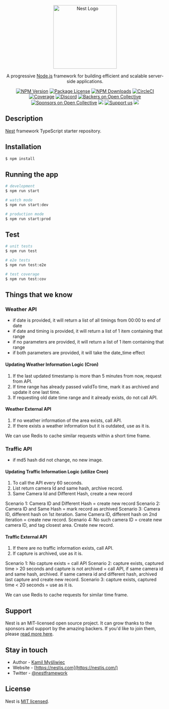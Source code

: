 <p align="center">
  <a href="http://nestjs.com/" target="blank"><img src="https://nestjs.com/img/logo-small.svg" width="200" alt="Nest Logo" /></a>
</p>

[circleci-image]: https://img.shields.io/circleci/build/github/nestjs/nest/master?token=abc123def456
[circleci-url]: https://circleci.com/gh/nestjs/nest

  <p align="center">A progressive <a href="http://nodejs.org" target="_blank">Node.js</a> framework for building efficient and scalable server-side applications.</p>
    <p align="center">
<a href="https://www.npmjs.com/~nestjscore" target="_blank"><img src="https://img.shields.io/npm/v/@nestjs/core.svg" alt="NPM Version" /></a>
<a href="https://www.npmjs.com/~nestjscore" target="_blank"><img src="https://img.shields.io/npm/l/@nestjs/core.svg" alt="Package License" /></a>
<a href="https://www.npmjs.com/~nestjscore" target="_blank"><img src="https://img.shields.io/npm/dm/@nestjs/common.svg" alt="NPM Downloads" /></a>
<a href="https://circleci.com/gh/nestjs/nest" target="_blank"><img src="https://img.shields.io/circleci/build/github/nestjs/nest/master" alt="CircleCI" /></a>
<a href="https://coveralls.io/github/nestjs/nest?branch=master" target="_blank"><img src="https://coveralls.io/repos/github/nestjs/nest/badge.svg?branch=master#9" alt="Coverage" /></a>
<a href="https://discord.gg/G7Qnnhy" target="_blank"><img src="https://img.shields.io/badge/discord-online-brightgreen.svg" alt="Discord"/></a>
<a href="https://opencollective.com/nest#backer" target="_blank"><img src="https://opencollective.com/nest/backers/badge.svg" alt="Backers on Open Collective" /></a>
<a href="https://opencollective.com/nest#sponsor" target="_blank"><img src="https://opencollective.com/nest/sponsors/badge.svg" alt="Sponsors on Open Collective" /></a>
  <a href="https://paypal.me/kamilmysliwiec" target="_blank"><img src="https://img.shields.io/badge/Donate-PayPal-ff3f59.svg"/></a>
    <a href="https://opencollective.com/nest#sponsor"  target="_blank"><img src="https://img.shields.io/badge/Support%20us-Open%20Collective-41B883.svg" alt="Support us"></a>
  <a href="https://twitter.com/nestframework" target="_blank"><img src="https://img.shields.io/twitter/follow/nestframework.svg?style=social&label=Follow"></a>
</p>
  <!--[![Backers on Open Collective](https://opencollective.com/nest/backers/badge.svg)](https://opencollective.com/nest#backer)
  [![Sponsors on Open Collective](https://opencollective.com/nest/sponsors/badge.svg)](https://opencollective.com/nest#sponsor)-->

## Description

[Nest](https://github.com/nestjs/nest) framework TypeScript starter repository.

## Installation

```bash
$ npm install
```

## Running the app

```bash
# development
$ npm run start

# watch mode
$ npm run start:dev

# production mode
$ npm run start:prod
```

## Test

```bash
# unit tests
$ npm run test

# e2e tests
$ npm run test:e2e

# test coverage
$ npm run test:cov
```

## Things that we know

### Weather API
- if date is provided, it will return a list of all timings from 00:00 to end of date
- if date and timing is provided, it will return a list of 1 item containing that range
- if no parameters are provided, it will return a list of 1 item containing that range
- if both parameters are provided, it will take the date_time effect

#### Updating Weather Information Logic (Cron)
1. If the last updated timestamp is more than 5 minutes from now, request from API.
2. If time range has already passed validTo time, mark it as archived and update it one last time.
3. If requesting old date time range and it already exists, do not call API.

#### Weather External API
1. If no weather information of the area exists, call API.
2. If there exists a weather information but it is outdated, use as it is.

We can use Redis to cache similar requests within a short time frame.

### Traffic API
- if md5 hash did not change, no new image.

#### Updating Traffic Information Logic (utilize Cron)
1. To call the API every 60 seconds.
2. List return camera Id and same hash, archive record.
3. Same Camera Id and Different Hash, create a new record

Scenario 1: Camera ID and Different Hash = create new record
Scenario 2: Camera ID and Same Hash = mark record as archived
Scenario 3: Camera ID, different hash on 1st iteration. Same Camera ID, different hash on 2nd iteration = create new record.
Scenario 4: No such camera ID = create new camera ID, and tag closest area. Create new record.

#### Traffic External API
1. If there are no traffic information exists, call API.
2. If capture is archived, use as it is.

Scenario 1: No capture exists = call API
Scenario 2: capture exists, captured time > 20 seconds and capture is not archived = call API, if same camera id and same hash, archived. if same camera id and different hash, archived last capture and create new record.
Scenario 3: capture exists, captured time < 20 seconds = use as it is.


We can use Redis to cache requests for similar time frame.

## Support

Nest is an MIT-licensed open source project. It can grow thanks to the sponsors and support by the amazing backers. If you'd like to join them, please [read more here](https://docs.nestjs.com/support).

## Stay in touch

- Author - [Kamil Myśliwiec](https://kamilmysliwiec.com)
- Website - [https://nestjs.com](https://nestjs.com/)
- Twitter - [@nestframework](https://twitter.com/nestframework)

## License

Nest is [MIT licensed](LICENSE).
